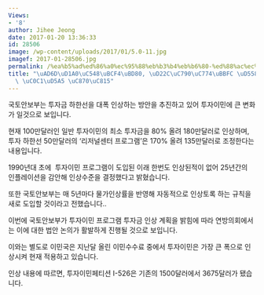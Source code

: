 ```yaml
---
Views:
- '8'
author: Jihee Jeong
date: 2017-01-20 13:36:33
id: 28506
image: /wp-content/uploads/2017/01/5.0-11.jpg
imagef: 2017-01-28506.jpg
permalink: /%ea%b5%ad%ed%86%a0%ec%95%88%eb%b3%b4%eb%b6%80-%ed%88%ac%ec%9e%90%ec%9d%b4%eb%af%bc-%ed%95%98%ed%95%9c%ec%84%a0-%ec%83%81%ed%96%a5-%ec%a1%b0%ec%a0%95/
title: "\uAD6D\uD1A0\uC548\uBCF4\uBD80, \uD22C\uC790\uC774\uBBFC \uD558\uD55C\uC120\
  \ \uC0C1\uD5A5 \uC870\uC815"
---
```


국토안보부는 투자금 하한선을 대폭 인상하는 방안을 추진하고 있어 투자이민에 큰 변화가 일것으로 보입니다.

현재 100만달러인 일반 투자이민의 최소 투자금을 80% 올려 180만달러로 인상하며, 투자 하한선 50만달러의 ‘리저널센터 프로그램’은 170% 올려 135만달러로 조정한다는 내용입니다.

1990년대 초에  투자이민 프로그램이 도입된 이래 한번도 인상된적이 없어 25년간의 인플레이션을 감안해 인상수준을 결정했다고 밝혔습니다.

또한 국토안보부는 매 5년마다 물가인상률을 반영해 자동적으로 인상토록 하는 규칙을 새로 도입할 것이라고 전했습니다..

이번에 국토안보부가 투자이민 프로그램 투자금 인상 계획을 밝힘에 따라 연방의회에서는 이에 대한 법안 논의가 활발하게 진행될 것으로 보입니다.

이와는 별도로 이민국은 지난달 올린 이민수수료 중에서 투자이민은 가장 큰 폭으로 인상시켜 현재 적용하고 있습니다.

인상 내용에 따르면, 투자이민페티션 I-526은 기존의 1500달러에서 3675달러가 됐습니다.
